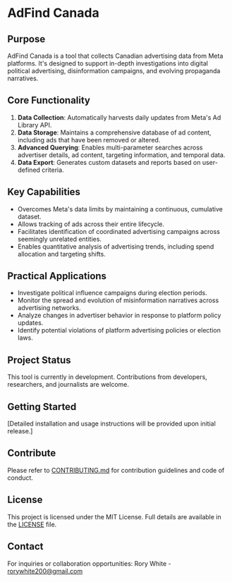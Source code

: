 # AdFind Canada

## Purpose
AdFind Canada is a tool that collects Canadian advertising data from Meta platforms. It's designed to support in-depth investigations into digital political advertising, disinformation campaigns, and evolving propaganda narratives.

## Core Functionality
1. **Data Collection**: Automatically harvests daily updates from Meta's Ad Library API.
2. **Data Storage**: Maintains a comprehensive database of ad content, including ads that have been removed or altered.
3. **Advanced Querying**: Enables multi-parameter searches across advertiser details, ad content, targeting information, and temporal data.
4. **Data Export**: Generates custom datasets and reports based on user-defined criteria.

## Key Capabilities
- Overcomes Meta's data limits by maintaining a continuous, cumulative dataset.
- Allows tracking of ads across their entire lifecycle.
- Facilitates identification of coordinated advertising campaigns across seemingly unrelated entities.
- Enables quantitative analysis of advertising trends, including spend allocation and targeting shifts.

## Practical Applications
- Investigate political influence campaigns during election periods.
- Monitor the spread and evolution of misinformation narratives across advertising networks.
- Analyze changes in advertiser behavior in response to platform policy updates.
- Identify potential violations of platform advertising policies or election laws.

## Project Status
This tool is currently in development. Contributions from developers, researchers, and journalists are welcome.

## Getting Started
[Detailed installation and usage instructions will be provided upon initial release.]

## Contribute
Please refer to [CONTRIBUTING.md](CONTRIBUTING.md) for contribution guidelines and code of conduct.

## License
This project is licensed under the MIT License. Full details are available in the [LICENSE](LICENSE) file.

## Contact
For inquiries or collaboration opportunities:
Rory White - rorywhite200@gmail.com
